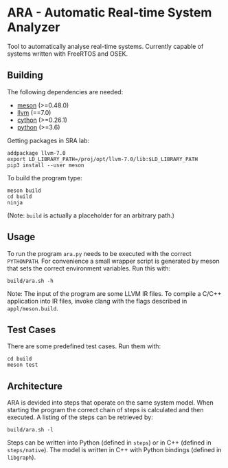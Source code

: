 ARA - Automatic Real-time System Analyzer
=========================================

Tool to automatically analyse real-time systems.
Currently capable of systems written with FreeRTOS and OSEK.

Building
--------

The following dependencies are needed:

- [meson](https://mesonbuild.com/) (>=0.48.0)
- [llvm](http://llvm.org/) (==7.0)
- [cython](https://cython.org/) (>=0.26.1)
- [python](https://www.python.org/) (>=3.6)

Getting packages in SRA lab:
```
addpackage llvm-7.0
export LD_LIBRARY_PATH=/proj/opt/llvm-7.0/lib:$LD_LIBRARY_PATH
pip3 install --user meson
```


To build the program type:
```
meson build
cd build
ninja
```
(Note: `build` is actually a placeholder for an arbitrary path.)

Usage
-----

To run the program `ara.py` needs to be executed with the correct `PYTHONPATH`.
For convenience a small wrapper script is generated by meson that sets the correct environment variables. Run this with:
```
build/ara.sh -h
```

Note: The input of the program are some LLVM IR files. To compile a C/C++ application into IR files, invoke clang with the flags described in `appl/meson.build`.

Test Cases
----------

There are some predefined test cases. Run them with:
```
cd build
meson test
```

Architecture
------------

ARA is devided into steps that operate on the same system model. When starting the program the correct chain of steps is calculated and then executed. A listing of the steps can be retrieved by:
```
build/ara.sh -l
```
Steps can be written into Python (defined in `steps`) or in C++ (defined in `steps/native`).
The model is written in C++ with Python bindings (defined in `libgraph`).
